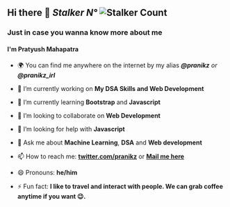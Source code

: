 

## Hi there 👋 *Stalker  N°* ![Stalker Count](https://profile-counter.glitch.me/pranikz/count.svg)

### Just in case you wanna know more about me
#### I'm Pratyush Mahapatra
- 🌍 You can find me anywhere on the internet by my alias ***@pranikz** or **@pranikz_irl***

- 🔭 I’m currently working on **My DSA Skills and Web Development**

- 🌱 I’m currently learning **Bootstrap** and **Javascript**

- 👯 I’m looking to collaborate on **Web Development**

- 🤔 I’m looking for help with **Javascript**

- 💬 Ask me about **Machine Learning**, **DSA** and **Web development**

- 📫 How to reach me: [**twitter.com/pranikz**](https://twitter.com/pranikz) or [**Mail me here**](mailto:hello@pranikz.ml)

- 😄 Pronouns: **he/him**

- ⚡ Fun fact: **I like to travel and interact with people. We can grab coffee anytime if you want 😉.**

